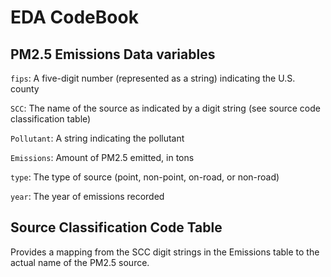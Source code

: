 # EDA CodeBook

## PM2.5 Emissions Data variables 

`fips`: A five-digit number (represented as a string) indicating the U.S. county

`SCC`: The name of the source as indicated by a digit string (see source code classification table)

`Pollutant`: A string indicating the pollutant

`Emissions`: Amount of PM2.5 emitted, in tons

`type`: The type of source (point, non-point, on-road, or non-road)

`year`: The year of emissions recorded

## Source Classification Code Table
Provides a mapping from the SCC digit strings in the Emissions table to the actual name of the PM2.5 source.
